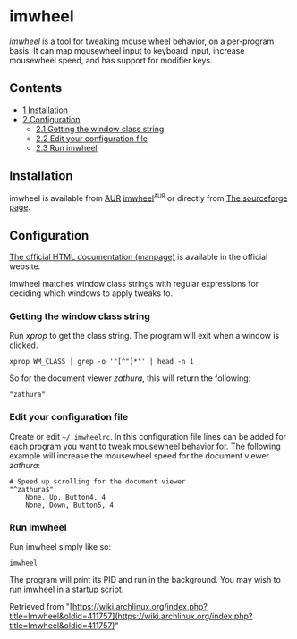 # imwheel

_imwheel_ is a tool for tweaking mouse wheel behavior, on a per-program basis. It can map mousewheel input to keyboard input, increase mousewheel speed, and has support for modifier keys.

## Contents

*   [1 Installation](#Installation)
*   [2 Configuration](#Configuration)
    *   [2.1 Getting the window class string](#Getting_the_window_class_string)
    *   [2.2 Edit your configuration file](#Edit_your_configuration_file)
    *   [2.3 Run imwheel](#Run_imwheel)

## Installation

imwheel is available from [AUR](/index.php/AUR "AUR") [imwheel](https://aur.archlinux.org/packages/imwheel/)<sup><small>AUR</small></sup> or directly from [The sourceforge page](http://imwheel.sourceforge.net/).

## Configuration

[The official HTML documentation (manpage)](http://imwheel.sourceforge.net/imwheel.1.html) is available in the official website.

imwheel matches window class strings with regular expressions for deciding which windows to apply tweaks to.

### Getting the window class string

Run _xprop_ to get the class string. The program will exit when a window is clicked.

```
xprop WM_CLASS | grep -o '"[^"]*"' | head -n 1

```

So for the document viewer _zathura_, this will return the following:

```
"zathura"

```

### Edit your configuration file

Create or edit `~/.imwheelrc`. In this configuration file lines can be added for each program you want to tweak mousewheel behavior for. The following example will increase the mousewheel speed for the document viewer _zathura_:

```
# Speed up scrolling for the document viewer
"^zathura$"
    None, Up, Button4, 4
    None, Down, Button5, 4

```

### Run imwheel

Run imwheel simply like so:

```
imwheel

```

The program will print its PID and run in the background. You may wish to run imwheel in a startup script.

Retrieved from "[https://wiki.archlinux.org/index.php?title=Imwheel&oldid=411757](https://wiki.archlinux.org/index.php?title=Imwheel&oldid=411757)"